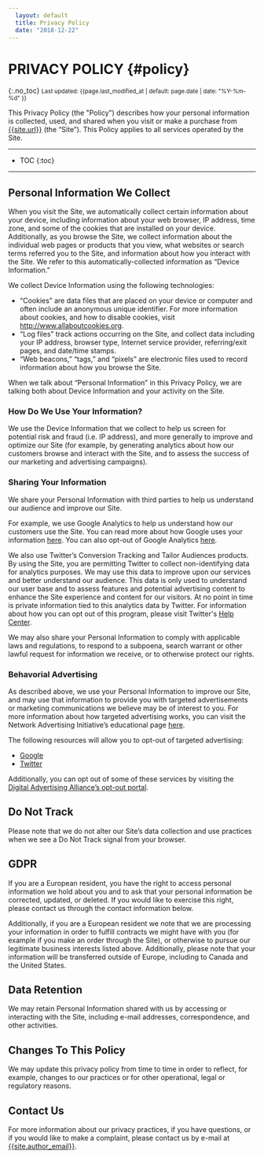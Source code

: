 ```yaml
---
  layout: default
  title: Privacy Policy
  date: "2018-12-22"
---
```

# PRIVACY POLICY {#policy}
{:.no_toc}
<small class="post-meta">Last updated: {{page.last_modified_at | default: page.date | date: "%Y-%m-%d" }}</small>

This Privacy Policy (the "Policy") describes how your personal information is collected, used, and shared when you visit or make a purchase from [{{site.url}}]({{site.url}}) (the “Site”). This Policy applies to all services operated by the Site.

---
* TOC
{:toc}
---

## Personal Information We Collect

When you visit the Site, we automatically collect certain information about your device, including information about your web browser, IP address, time zone, and some of the cookies that are installed on your device. Additionally, as you browse the Site, we collect information about the individual web pages or products that you view, what websites or search terms referred you to the Site, and information about how you interact with the Site. We refer to this automatically-collected information as “Device Information.”

We collect Device Information using the following technologies:
* “Cookies” are data files that are placed on your device or computer and often include an anonymous unique identifier. For more information about cookies, and how to disable cookies, visit http://www.allaboutcookies.org.
* “Log files” track actions occurring on the Site, and collect data including your IP address, browser type, Internet service provider, referring/exit pages, and date/time stamps.
* “Web beacons,” “tags,” and “pixels” are electronic files used to record information about how you browse the Site.

When we talk about “Personal Information” in this Privacy Policy, we are talking both about Device Information and your activity on the Site.

### How Do We Use Your Information?

We use the Device Information that we collect to help us screen for potential risk and fraud (i.e. IP address), and more generally to improve and optimize our Site (for example, by generating analytics about how our customers browse and interact with the Site, and to assess the success of our marketing and advertising campaigns).

### Sharing Your Information

We share your Personal Information with third parties to help us understand our audience and improve our Site.

For example, we use Google Analytics to help us understand how our customers use the Site. You can read more about how Google uses your information [here](https://www.google.com/intl/en/policies/privacy/).  You can also opt-out of Google Analytics [here](https://tools.google.com/dlpage/gaoptout).

We also use Twitter’s Conversion Tracking and Tailor Audiences products. By using the Site, you are permitting Twitter to collect non-identifying data for analytics purposes. We may use this data to improve upon our services and better understand our audience. This data is only used to understand our user base and to assess features and potential advertising content to enhance the Site experience and content for our visitors. At no point in time is private information tied to this analytics data by Twitter. For information about how you can opt out of this program, please visit Twitter's [Help Center]("https://help.twitter.com/en/safety-and-security/privacy-controls-for-tailored-ads").

We may also share your Personal Information to comply with applicable laws and regulations, to respond to a subpoena, search warrant or other lawful request for information we receive, or to otherwise protect our rights.

### Behavorial Advertising
As described above, we use your Personal Information to improve our Site, and may use that information to provide you with targeted advertisements or marketing communications we believe may be of interest to you.  For more information about how targeted advertising works, you can visit the Network Advertising Initiative’s educational page [here](http://www.networkadvertising.org/understanding-online-advertising/how-does-it-work).

The following resources will allow you to opt-out of targeted advertising:
  * [Google](https://www.google.com/settings/ads/anonymous)
  * [Twitter](https://business.twitter.com/en/help/ads-policies/other-policy-requirements/interest-based-opt-out-policy.html)

Additionally, you can opt out of some of these services by visiting the [Digital Advertising Alliance’s opt-out portal](http://optout.aboutads.info/).

## Do Not Track
Please note that we do not alter our Site’s data collection and use practices when we see a Do Not Track signal from your browser.

##  GDPR
If you are a European resident, you have the right to access personal information we hold about you and to ask that your personal information be corrected, updated, or deleted. If you would like to exercise this right, please contact us through the contact information below.

Additionally, if you are a European resident we note that we are processing your information in order to fulfill contracts we might have with you (for example if you make an order through the Site), or otherwise to pursue our legitimate business interests listed above.  Additionally, please note that your information will be transferred outside of Europe, including to Canada and the United States.

## Data Retention
We may retain Personal Information shared with us by accessing or interacting with the Site, including e-mail addresses, correspondence, and other activities.

## Changes To This Policy
We may update this privacy policy from time to time in order to reflect, for example, changes to our practices or for other operational, legal or regulatory reasons.

## Contact Us
For more information about our privacy practices, if you have questions, or if you would like to make a complaint, please contact us by e-mail at [{{site.author_email}}](mailto:{{site.author_email}}).
